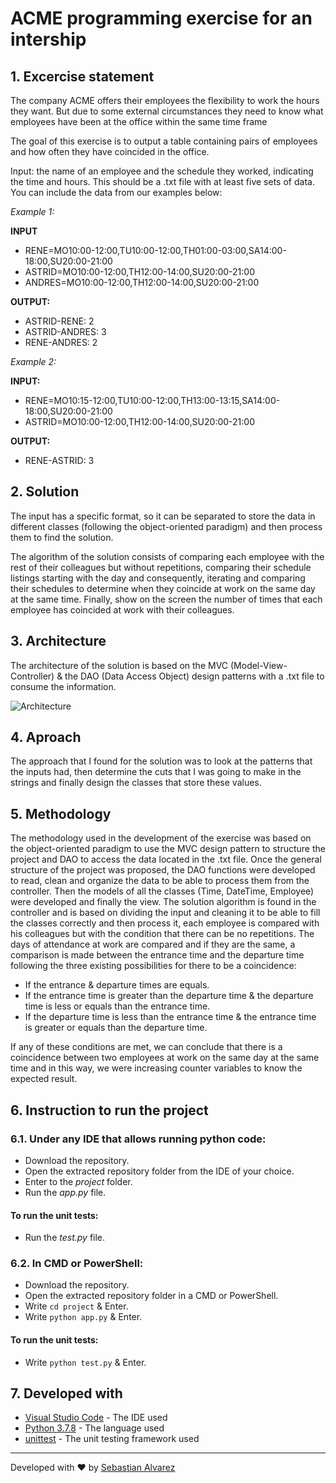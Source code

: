 # ACME programming exercise for an intership

## 1. Excercise statement

The company ACME offers their employees the flexibility to work the hours they want. But due to some external circumstances they need to know what employees have been at the office within the same time frame

The goal of this exercise is to output a table containing pairs of employees and how often they have coincided in the office.

Input: the name of an employee and the schedule they worked, indicating the time and hours. This should be a .txt file with at least five sets of data. You can include the data from our examples below:

_Example 1:_

**INPUT**

  - RENE=MO10:00-12:00,TU10:00-12:00,TH01:00-03:00,SA14:00-18:00,SU20:00-21:00
  - ASTRID=MO10:00-12:00,TH12:00-14:00,SU20:00-21:00
  - ANDRES=MO10:00-12:00,TH12:00-14:00,SU20:00-21:00


**OUTPUT:**

  - ASTRID-RENE: 2
  - ASTRID-ANDRES: 3
  - RENE-ANDRES: 2


_Example 2:_

**INPUT:**

  - RENE=MO10:15-12:00,TU10:00-12:00,TH13:00-13:15,SA14:00-18:00,SU20:00-21:00
  - ASTRID=MO10:00-12:00,TH12:00-14:00,SU20:00-21:00


**OUTPUT:**

  - RENE-ASTRID: 3
  
## 2. Solution

The input has a specific format, so it can be separated to store the data in different classes (following the object-oriented paradigm) and then process them to find the solution.

The algorithm of the solution consists of comparing each employee with the rest of their colleagues but without repetitions, comparing their schedule listings starting with the day and consequently, iterating and comparing their schedules to determine when they coincide at work on the same day at the same time. Finally, show on the screen the number of times that each employee has coincided at work with their colleagues.

## 3. Architecture

The architecture of the solution is based on the MVC (Model-View-Controller) & the DAO (Data Access Object) design patterns with a .txt file to consume the information.

![Architecture](https://user-images.githubusercontent.com/44406603/158012067-e85d080b-ecce-43a5-b5e2-862da2513a60.png)


## 4. Aproach

The approach that I found for the solution was to look at the patterns that the inputs had, then determine the cuts that I was going to make in the strings and finally design the classes that store these values.

## 5. Methodology

The methodology used in the development of the exercise was based on the object-oriented paradigm to use the MVC design pattern to structure the project and DAO to access the data located in the .txt file.
Once the general structure of the project was proposed, the DAO functions were developed to read, clean and organize the data to be able to process them from the controller. Then the models of all the classes (Time, DateTime, Employee) were developed and finally the view.
The solution algorithm is found in the controller and is based on dividing the input and cleaning it to be able to fill the classes correctly and then process it, each employee is compared with his colleagues but with the condition that there can be no repetitions. The days of attendance at work are compared and if they are the same, a comparison is made between the entrance time and the departure time following the three existing possibilities for there to be a coincidence:

- If the entrance & departure times are equals.
- If the entrance time is greater than the departure time & the departure time is less or equals than the entrance time.
- If the departure time is less than the entrance time & the entrance time is greater or equals than the departure time.

If any of these conditions are met, we can conclude that there is a coincidence between two employees at work on the same day at the same time and in this way, we were increasing counter variables to know the expected result.

## 6. Instruction to run the project

### 6.1. Under any IDE that allows running python code:

 - Download the repository.
 - Open the extracted repository folder from the IDE of your choice.
 - Enter to the _project_ folder.
 - Run the _app.py_ file.

#### To run the unit tests:

 - Run the _test.py_ file.

### 6.2. In CMD or PowerShell:

 - Download the repository.
 - Open the extracted repository folder in a CMD or PowerShell.
 - Write ```cd project``` & Enter.
 - Write ```python app.py``` & Enter.

#### To run the unit tests:

 - Write ```python test.py``` & Enter.


## 7. Developed with 

* [Visual Studio Code](https://code.visualstudio.com/) - The IDE used
* [Python 3.7.8](https://www.python.org/downloads/release/python-378/) - The language used
* [unittest](https://docs.python.org/3/library/unittest.html) - The unit testing framework used






---



Developed with ❤️ by [Sebastian Alvarez](https://github.com/jsalvarez44)
